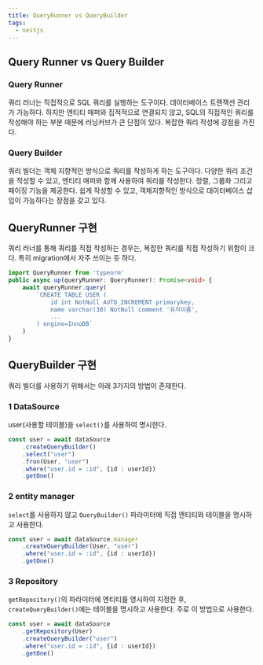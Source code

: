 ```yaml
---
title: QueryRunner vs QueryBuilder
tags:
  - nestjs
---
```

## Query Runner vs Query Builder

### Query Runner

쿼리 러너는 직접적으로 SQL 쿼리를 실행하는 도구이다. 데이터베이스 트랜잭션 관리가 가능하다. 하지만 엔티티 매퍼와 집적적으로 연결되지 않고, SQL의 직접적인 쿼리를 작성해야 하는 부분 때문에 러닝커브가 큰 단점이 있다. 복잡한 쿼리 작성에 강점을 가진다.

### Query Builder

쿼리 빌더는 객체 지향적인 방식으로 쿼리를 작성하게 하는 도구이다. 다양한 쿼리 조건을 작성할 수 있고, 엔티티 매퍼와 함께 사용하여 쿼리를 작성한다. 정렬, 그룹화 그리고 페이징 기능을 제공한다. 쉽게 작성할 수 있고, 객체지향적인 방식으로 데이터베이스 삽입이 가능하다는 장점을 갖고 있다.

## QueryRunner 구현

쿼리 러너를 통해 쿼리를 직접 작성하는 경우는, 복잡한 쿼리를 직접 작성하기 위함이 크다. 특히 migration에서 자주 쓰이는 듯 하다.

```ts title="migration"
import QueryRunner from 'typeorm'
public async up(queryRunner: QueryRunner): Promise<void> {
    await queryRunner.query(
	    `CREATE TABLE USER (
			id int NotNull AUTO_INCREMENT primarykey,
			name varchar(30) NotNull comment '유저이름',
			...
	    ) engine=InnoDB`
	)
}
```

## QueryBuilder 구현

쿼리 빌더를 사용하기 위해서는 아래 3가지의 방법이 존재한다.

### 1 DataSource

user(사용할 테이블)을 `select()`를 사용하여 명시한다.

```ts title="datasource"
const user = await dataSource
	.createQueryBuilder()
	.select("user")
	.fron(User, "user")
	.where("user.id = :id", {id : userId})
	.getOne()
```

### 2 entity manager

`select`를 사용하지 않고 `QueryBuilder()` 파라미터에 직접 엔티티와 테이블을 명시하고 사용한다.

```ts title="entity manager"
const user = await dataSource.manager
	.createQueryBuilder(User, "user")
	.where("user.id = :id", {id : userId})
	.getOne()
```

### 3 Repository

`getRepository()`의 파라미터에 엔티티를 명시하여 지정한 후, `createQueryBuilder()`에는 테이블을 명시하고 사용한다. 주로 이 방법으로 사용한다.

```ts title="repository"
const user = await dataSource
	.getRepository(User)
	.createQueryBuilder("user")
	.where("user.id = :id", {id : userId})
	.getOne()
```

